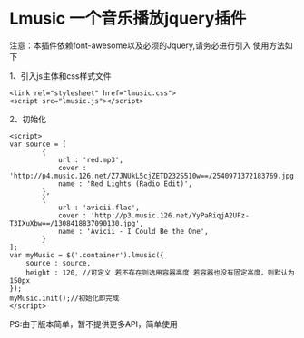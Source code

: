 # Lmusic 一个音乐播放jquery插件
注意：本插件依赖font-awesome以及必须的Jquery,请务必进行引入
使用方法如下

1、引入js主体和css样式文件

``` stylus
<link rel="stylesheet" href="lmusic.css">
<script src="lmusic.js"></script>
```



2、初始化

``` stylus
<script>
var source = [
		{
			url : 'red.mp3',
			cover : 'http://p4.music.126.net/Z7JNUkL5cjZETD232S510w==/2540971372183769.jpg',
			name : 'Red Lights (Radio Edit)',
		},
		{
			url : 'avicii.flac',
			cover : 'http://p3.music.126.net/YyPaRiqjA2UFz-T3IXuXbw==/1308418837090130.jpg',
			name : 'Avicii - I Could Be the One',
		}
];
var myMusic = $('.container').lmusic({
	source : source,
	height : 120, //可定义 若不存在则选用容器高度 若容器也没有固定高度，则默认为150px
});
myMusic.init();//初始化即完成
</script>
```


PS:由于版本简单，暂不提供更多API，简单使用

